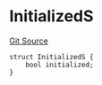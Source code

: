 # InitializedS
[Git Source](https://github.com/thrackle-io/forte-rules-engine/blob/93dbcb0957f5052559ba2373cb0af1eb95185e37/src/client/token/handler/diamond/RuleStorage.sol)


```solidity
struct InitializedS {
    bool initialized;
}
```

